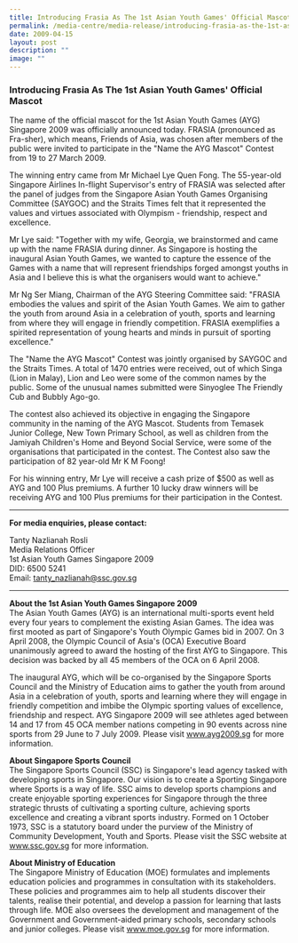 ```yaml
---
title: Introducing Frasia As The 1st Asian Youth Games' Official Mascot
permalink: /media-centre/media-release/introducing-frasia-as-the-1st-asian-youth-games-official-mascot/
date: 2009-04-15
layout: post
description: ""
image: ""
---
```

### **Introducing Frasia As The 1st Asian Youth Games' Official Mascot**

The name of the official mascot for the 1st Asian Youth Games (AYG) Singapore 2009 was officially announced today. FRASIA (pronounced as Fra-sher), which means, Friends of Asia, was chosen after members of the public were invited to participate in the "Name the AYG Mascot" Contest from 19 to 27 March 2009.

The winning entry came from Mr Michael Lye Quen Fong. The 55-year-old Singapore Airlines In-flight Supervisor's entry of FRASIA was selected after the panel of judges from the Singapore Asian Youth Games Organising Committee (SAYGOC) and the Straits Times felt that it represented the values and virtues associated with Olympism - friendship, respect and excellence.

Mr Lye said: "Together with my wife, Georgia, we brainstormed and came up with the name FRASIA during dinner. As Singapore is hosting the inaugural Asian Youth Games, we wanted to capture the essence of the Games with a name that will represent friendships forged amongst youths in Asia and I believe this is what the organisers would want to achieve."

Mr Ng Ser Miang, Chairman of the AYG Steering Committee said: "FRASIA embodies the values and spirit of the Asian Youth Games. We aim to gather the youth from around Asia in a celebration of youth, sports and learning from where they will engage in friendly competition. FRASIA exemplifies a spirited representation of young hearts and minds in pursuit of sporting excellence."

The "Name the AYG Mascot" Contest was jointly organised by SAYGOC and the Straits Times. A total of 1470 entries were received, out of which Singa (Lion in Malay), Lion and Leo were some of the common names by the public. Some of the unusual names submitted were Sinyoglee The Friendly Cub and Bubbly Ago-go.

The contest also achieved its objective in engaging the Singapore community in the naming of the AYG Mascot. Students from Temasek Junior College, New Town Primary School, as well as children from the Jamiyah Children's Home and Beyond Social Service, were some of the organisations that participated in the contest. The Contest also saw the participation of 82 year-old Mr K M Foong!

For his winning entry, Mr Lye will receive a cash prize of $500 as well as AYG and 100 Plus premiums. A further 10 lucky draw winners will be receiving AYG and 100 Plus premiums for their participation in the Contest.

---

**For media enquiries, please contact:**
<br>

Tanty Nazlianah Rosli
<br>
Media Relations Officer
<br>
1st Asian Youth Games Singapore 2009
<br>
DID: 6500 5241
<br>
Email: tanty_nazlianah@ssc.gov.sg

---

**About the 1st Asian Youth Games Singapore 2009**<br>
The Asian Youth Games (AYG) is an international multi-sports event held every four years to complement the existing Asian Games. The idea was first mooted as part of Singapore's Youth Olympic Games bid in 2007. On 3 April 2008, the Olympic Council of Asia's (OCA) Executive Board unanimously agreed to award the hosting of the first AYG to Singapore. This decision was backed by all 45 members of the OCA on 6 April 2008.

The inaugural AYG, which will be co-organised by the Singapore Sports Council and the Ministry of Education aims to gather the youth from around Asia in a celebration of youth, sports and learning where they will engage in friendly competition and imbibe the Olympic sporting values of excellence, friendship and respect. AYG Singapore 2009 will see athletes aged between 14 and 17 from 45 OCA member nations competing in 90 events across nine sports from 29 June to 7 July 2009. Please visit www.ayg2009.sg for more information.

**About Singapore Sports Council**<br>
The Singapore Sports Council (SSC) is Singapore's lead agency tasked with developing sports in Singapore. Our vision is to create a Sporting Singapore where Sports is a way of life. SSC aims to develop sports champions and create enjoyable sporting experiences for Singapore through the three strategic thrusts of cultivating a sporting culture, achieving sports excellence and creating a vibrant sports industry. Formed on 1 October 1973, SSC is a statutory board under the purview of the Ministry of Community Development, Youth and Sports. Please visit the SSC website at www.ssc.gov.sg for more information.

**About Ministry of Education**<br>
The Singapore Ministry of Education (MOE) formulates and implements education policies and programmes in consultation with its stakeholders. These policies and programmes aim to help all students discover their talents, realise their potential, and develop a passion for learning that lasts through life. MOE also oversees the development and management of the Government and Government-aided primary schools, secondary schools and junior colleges. Please visit www.moe.gov.sg for more information.